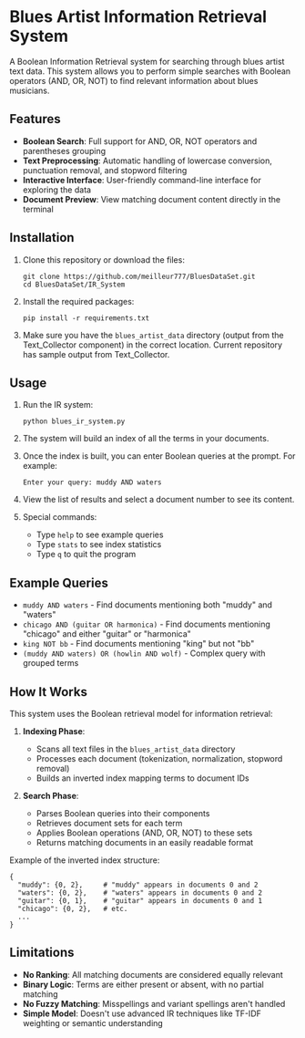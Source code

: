 # Blues Artist Information Retrieval System

A Boolean Information Retrieval system for searching through blues artist text data. This system allows you to perform simple searches with Boolean operators (AND, OR, NOT) to find relevant information about blues musicians.

## Features

- **Boolean Search**: Full support for AND, OR, NOT operators and parentheses grouping
- **Text Preprocessing**: Automatic handling of lowercase conversion, punctuation removal, and stopword filtering
- **Interactive Interface**: User-friendly command-line interface for exploring the data
- **Document Preview**: View matching document content directly in the terminal

## Installation

1. Clone this repository or download the files:
   ```
   git clone https://github.com/meilleur777/BluesDataSet.git
   cd BluesDataSet/IR_System
   ```

2. Install the required packages:
   ```
   pip install -r requirements.txt
   ```

3. Make sure you have the `blues_artist_data` directory (output from the Text_Collector component) in the correct location. Current repository has sample output from Text_Collector.

## Usage

1. Run the IR system:
   ```
   python blues_ir_system.py
   ```

2. The system will build an index of all the terms in your documents.

3. Once the index is built, you can enter Boolean queries at the prompt. For example:
   ```
   Enter your query: muddy AND waters
   ```

4. View the list of results and select a document number to see its content.

5. Special commands:
   - Type `help` to see example queries
   - Type `stats` to see index statistics
   - Type `q` to quit the program

## Example Queries

- `muddy AND waters` - Find documents mentioning both "muddy" and "waters"
- `chicago AND (guitar OR harmonica)` - Find documents mentioning "chicago" and either "guitar" or "harmonica"
- `king NOT bb` - Find documents mentioning "king" but not "bb"
- `(muddy AND waters) OR (howlin AND wolf)` - Complex query with grouped terms

## How It Works

This system uses the Boolean retrieval model for information retrieval:

1. **Indexing Phase**:
   - Scans all text files in the `blues_artist_data` directory
   - Processes each document (tokenization, normalization, stopword removal)
   - Builds an inverted index mapping terms to document IDs

2. **Search Phase**:
   - Parses Boolean queries into their components
   - Retrieves document sets for each term
   - Applies Boolean operations (AND, OR, NOT) to these sets
   - Returns matching documents in an easily readable format

Example of the inverted index structure:
```
{
  "muddy": {0, 2},     # "muddy" appears in documents 0 and 2
  "waters": {0, 2},    # "waters" appears in documents 0 and 2 
  "guitar": {0, 1},    # "guitar" appears in documents 0 and 1
  "chicago": {0, 2},   # etc.
  ...
}
```

## Limitations

- **No Ranking**: All matching documents are considered equally relevant
- **Binary Logic**: Terms are either present or absent, with no partial matching
- **No Fuzzy Matching**: Misspellings and variant spellings aren't handled
- **Simple Model**: Doesn't use advanced IR techniques like TF-IDF weighting or semantic understanding